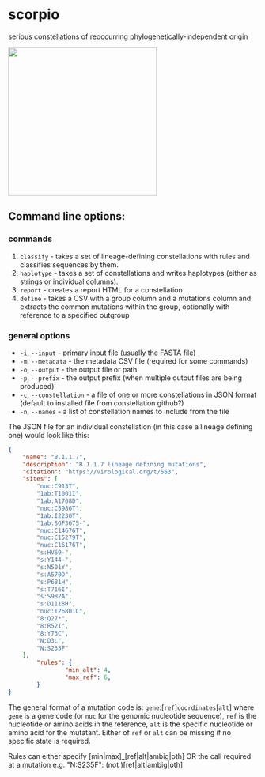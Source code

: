 # scorpio
serious constellations of reoccurring phylogenetically-independent origin

<img src="https://github.com/cov-lineages/scorpio/blob/main/docs/scorpio_logo.png" width="300">

## Command line options:

### commands
1. `classify` - takes a set of lineage-defining constellations with rules and classifies sequences by them.
2. `haplotype` - takes a set of constellations and writes haplotypes (either as strings or individual columns).
3. `report` - creates a report HTML for a constellation
4. `define` - takes a CSV with a group column and a mutations column and extracts the common mutations within the group, optionally with reference to a specified outgroup

### general options
* `-i`, `--input` - primary input file (usually the FASTA file)
* `-m`, `--metadata` - the metadata CSV file (required for some commands)
* `-o`, `--output` - the output file or path
* `-p`, `--prefix` - the output prefix (when multiple output files are being produced)
* `-c`, `--constellation` - a file of one or more constellations in JSON format (default to installed file from constellation github?)
* `-n`, `--names` - a list of constellation names to include from the file

The JSON file for an individual constellation (in this case a lineage defining one) would look like this:
```json
{
	"name": "B.1.1.7",
	"description": "B.1.1.7 lineage defining mutations",
	"citation": "https://virological.org/t/563",
	"sites": [
		"nuc:C913T",
		"1ab:T1001I",
		"1ab:A1708D",
		"nuc:C5986T",
		"1ab:I2230T",
		"1ab:SGF3675-",
		"nuc:C14676T",
		"nuc:C15279T",
		"nuc:C16176T",
		"s:HV69-",
		"s:Y144-",
		"s:N501Y",
		"s:A570D",
		"s:P681H",
		"s:T716I",
		"s:S982A",
		"s:D1118H",
		"nuc:T26801C",
		"8:Q27*",
		"8:R52I",
		"8:Y73C",
		"N:D3L",
		"N:S235F"
	],
        "rules": {
                "min_alt": 4,
                "max_ref": 6,
        }
}
```

The general format of a mutation code is:
`gene`:[`ref`]`coordinates`[`alt`]
where `gene` is a gene code (or `nuc` for the genomic nucleotide sequence), `ref` is the nucleotide or amino acids in the reference, `alt` is the specific nucleotide or amino acid for the mutatant. Either of `ref` or `alt` can be missing if no specific state is required.

Rules can either specify [min|max]_[ref|alt|ambig|oth] OR the call required at a mutation e.g. "N:S235F": (not )[ref|alt|ambig|oth]
